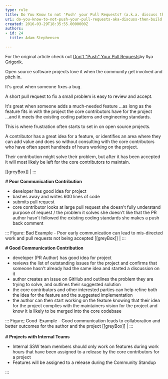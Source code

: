 ```yaml
---
type: rule
title: Do You Know to not 'Push' your Pull Requests? (a.k.a. discuss then build)
uri: do-you-know-to-not-push-your-pull-requests-aka-discuss-then-build
created: 2016-03-29T18:35:55.0000000Z
authors:
- id: 24
  title: Adam Stephensen

---
```


For the original article check out [Don't "Push" Your Pull Requests](https&#58;//www.igvita.com/2011/12/19/dont-push-your-pull-requests/)by Ilya Grigorik.

Open source software projects love it when the community get involved and pitch in.

It's great when someone fixes a bug.

A short pull request to fix a small problem is easy to review and accept.
 
It's great when someone adds a much-needed feature
...as long as the feature fits in with the project the core contributors have for the project
...and it meets the existing coding patterns and engineering standards.

This is where frustration often starts to set in on open source projects.

A contributor has a great idea for a feature, or identifies an area where they can add value and does so without consulting with the core contributors who have often spent hundreds of hours working on the project.

Their contribution might solve their problem, but after it has been accepted it will most likely be left for the core contributors to maintain.

[[greyBox]]
| :::

**# Poor Communication Contribution**

- developer has good idea for project
- bashes away and writes 600 lines of code
- submits pull request
- core contributor looks at large pull request
she doesn't fully understand purpose of request / the problem it solves
she doesn't like that the PR author hasn't followed the existing coding standards
she makes a push back comment


:::
Figure: Bad Example - Poor early communication can lead to mis-directed work and pull requests not being accepted
[[greyBox]]
| :::

**# Good Communication Contribution**

- developer (PR Author) has good idea for project
- reviews the list of outstanding issues for the project and confirms that someone hasn't already had the same idea and started a discussion on it
- author creates an issue on GitHub and outlines the problem they are trying to solve, and outlines their suggested solution
- the core contributors and other interested parties can help refine both the idea for the feature and the suggested implementation
- the author can then start working on the feature knowing that their idea for the project complies with the maintainers vision for the project and know it is likely to be merged into the core codebase


:::
Figure; Good  Example - Good communication leads to collaboration and better outcomes for the author and the project 
[[greyBox]]
| :::
<br>   
**# Projects with Internal Teams**

- Internal SSW team members should only work on features during work hours that have been assigned to a release by the core contributors for a project
- Features will be assigned to a release during the Community Standup


:::
